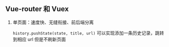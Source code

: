## Vue-router 和 Vuex

1. 单页面：速度快、无缝衔接、前后端分离

   `history.pushState(state, title, url)` 可以实现添加一条历史记录，跳转到相应 url 但是不刷新页面


